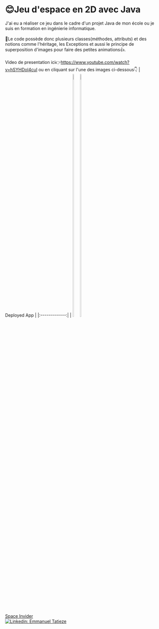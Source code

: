 # 😊Jeu d'espace en 2D avec Java
J'ai eu a réaliser ce jeu dans le cadre d'un projet Java de mon école ou je suis en formation en ingénierie informatique.
<br><br>🚀Le code possède donc plusieurs classes(méthodes, attributs) et des notions comme l'héritage, les Exceptions et aussi le principe de superposition d'images pour faire des petites animations👍.
<br><br>Video de presentation ici👉https://www.youtube.com/watch?v=hSYHDol4cuI  ou en cliquant sur l'une des images ci-dessous👇
| Deployed App |
|:-------------:|
| <a style="display: inline-block" href="https://www.youtube.com/watch?v=hSYHDol4cuI"><img src="https://github.com/Emmanueltatieze/Emmanueltatieze/blob/main/spacex1.gif" width="45%" /></a> <a style="display: inline-block;" href="https://www.youtube.com/watch?v=hSYHDol4cuI"><img src="https://github.com/Emmanueltatieze/Emmanueltatieze/blob/main/spaceX2.gif" width="45%" /></a><br /><a href="https://www.youtube.com/watch?v=hSYHDol4cuI">Space Invider</a>  
[![Linkedin: Emmanuel Tatieze](https://img.shields.io/badge/-LinkedIn-blue?style=flat-square&logo=Linkedin&logoColor=white&link=https://www.linkedin.com/in/thomasdunn891/)](https://www.linkedin.com/in/emmanuel-tatieze-b9449921b/)
